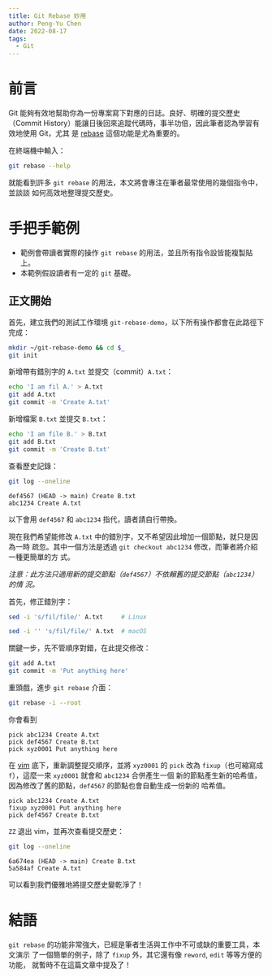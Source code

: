 ```yaml
---
title: Git Rebase 妙用
author: Peng-Yu Chen
date: 2022-08-17
tags:
  - Git
---
```


# 前言

Git 能夠有效地幫助你為一份專案寫下對應的日誌。良好、明確的提交歷史（Commit
History）能讓日後回來追蹤代碼時，事半功倍，因此筆者認為學習有效地使用 Git，尤其
是 [rebase](https://git-scm.com/docs/git-rebase) 這個功能是尤為重要的。

在終端機中輸入：

```bash
git rebase --help
```

就能看到許多 `git rebase` 的用法，本文將會專注在筆者最常使用的幾個指令中，並談談
如何高效地整理提交歷史。

# 手把手範例

- 範例會帶讀者實際的操作 `git rebase` 的用法，並且所有指令設皆能複製貼上。
- 本範例假設讀者有一定的 `git` 基礎。

## 正文開始

首先，建立我們的測試工作環境 `git-rebase-demo`，以下所有操作都會在此路徑下完成：

```bash
mkdir ~/git-rebase-demo && cd $_
git init
```

新增帶有錯別字的 `A.txt` 並提交（commit）`A.txt`：

```bash
echo 'I am fil A.' > A.txt
git add A.txt
git commit -m 'Create A.txt'
```

新增檔案 `B.txt` 並提交 `B.txt`：

```bash
echo 'I am file B.' > B.txt
git add B.txt
git commit -m 'Create B.txt'
```

查看歷史記錄：

```bash
git log --oneline
```

```
def4567 (HEAD -> main) Create B.txt
abc1234 Create A.txt
```

以下會用 `def4567` 和 `abc1234` 指代，讀者請自行帶換。

現在我們希望能修改 `A.txt` 中的錯別字，又不希望因此增加一個節點，就只是因為一時
疏忽。其中一個方法是透過 `git checkout abc1234` 修改，而筆者將介紹一種更簡單的方
式。

_注意：此方法只適用新的提交節點（`def4567`）不依賴舊的提交節點（`abc1234`）的情
況。_

首先，修正錯別字：

```bash
sed -i 's/fil/file/' A.txt     # Linux
```

```bash
sed -i '' 's/fil/file/' A.txt  # macOS
```

關鍵一步，先不管順序對錯，在此提交修改：

```bash
git add A.txt
git commit -m 'Put anything here'
```

重頭戲，進步 `git rebase` 介面：

```bash
git rebase -i --root
```

你會看到

```
pick abc1234 Create A.txt
pick def4567 Create B.txt
pick xyz0001 Put anything here
```

在 [vim](https://www.vim.org) 底下，重新調整提交順序，並將 `xyz0001` 的 `pick`
改為 `fixup`（也可縮寫成 `f`），這麼一來 `xyz0001` 就會和 `abc1234` 合併產生一個
新的節點產生新的哈希值，因為修改了舊的節點，`def4567` 的節點也會自動生成一份新的
哈希值。

```
pick abc1234 Create A.txt
fixup xyz0001 Put anything here
pick def4567 Create B.txt
```

`ZZ` 退出 vim，並再次查看提交歷史：

```bash
git log --oneline
```

```
6a674ea (HEAD -> main) Create B.txt
5a584af Create A.txt
```

可以看到我們優雅地將提交歷史變乾淨了！

# 結語

`git rebase` 的功能非常強大，已經是筆者生活與工作中不可或缺的重要工具，本文演示
了一個簡單的例子，除了 `fixup` 外，其它還有像 `reword`, `edit` 等等方便的功能，
就暫時不在這篇文章中提及了！
